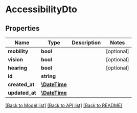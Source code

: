 # AccessibilityDto

## Properties
Name | Type | Description | Notes
------------ | ------------- | ------------- | -------------
**mobility** | **bool** |  | [optional] 
**vision** | **bool** |  | [optional] 
**hearing** | **bool** |  | [optional] 
**id** | **string** |  | 
**created_at** | [**\DateTime**](\DateTime.md) |  | 
**updated_at** | [**\DateTime**](\DateTime.md) |  | 

[[Back to Model list]](../../README.md#documentation-for-models) [[Back to API list]](../../README.md#documentation-for-api-endpoints) [[Back to README]](../../README.md)

